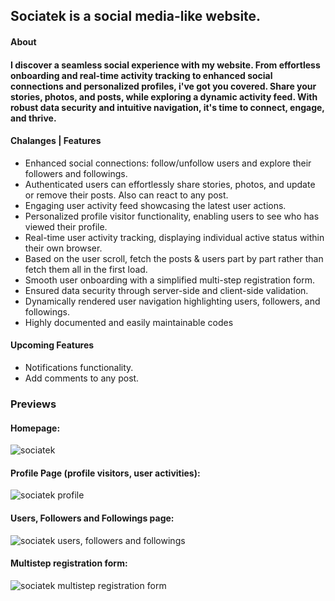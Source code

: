 ## Sociatek is a social media-like website.

#### About

#### I discover a seamless social experience with my website. From effortless onboarding and real-time activity tracking to enhanced social connections and personalized profiles, i've got you covered. Share your stories, photos, and posts, while exploring a dynamic activity feed. With robust data security and intuitive navigation, it's time to connect, engage, and thrive.

#### Chalanges | Features

- Enhanced social connections: follow/unfollow users and explore their followers and followings.
- Authenticated users can effortlessly share stories, photos, and update or remove their posts. Also can react to any post.
- Engaging user activity feed showcasing the latest user actions.
- Personalized profile visitor functionality, enabling users to see who has viewed their profile.
- Real-time user activity tracking, displaying individual active status within their own browser.
- Based on the user scroll, fetch the posts & users part by part rather than fetch them all in the first load.
- Smooth user onboarding with a simplified multi-step registration form.
- Ensured data security through server-side and client-side validation.
- Dynamically rendered user navigation highlighting users, followers, and followings.
- Highly documented and easily maintainable codes

#### Upcoming Features

- Notifications functionality.
- Add comments to any post.

### Previews

#### Homepage:

![sociatek](https://github.com/Ashik045/sociatek/assets/78463849/3e380446-2db1-4119-97db-c7db32d256e9)

#### Profile Page (profile visitors, user activities):

![sociatek profile](https://github.com/Ashik045/sociatek/assets/78463849/02f527b6-8a5a-4046-b28d-fec6b0afcccf)

#### Users, Followers and Followings page:

![sociatek users, followers and followings](https://github.com/Ashik045/sociatek/assets/78463849/e8e5b7d3-6c9f-4f9d-8c8c-6fedb664f995)

#### Multistep registration form:

![sociatek multistep registration form](https://github.com/Ashik045/sociatek/assets/78463849/49f77236-ee3a-40ea-8b1b-738b06a92c66)
